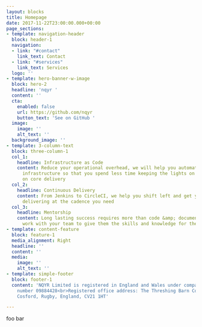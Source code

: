 ```yaml
---
layout: blocks
title: Homepage
date: 2017-11-22T23:00:00.000+00:00
page_sections:
- template: navigation-header
  block: header-1
  navigation:
  - link: "#contact"
    link_text: Contact
  - link: "#services"
    link_text: Services
  logo: ''
- template: hero-banner-w-image
  block: hero-2
  headline: 'nqyr '
  content: ''
  cta:
    enabled: false
    url: https://github.com/nqyr
    button_text: 'See on GitHub '
  image:
    image: ''
    alt_text: ''
  background_image: ''
- template: 3-column-text
  block: three-column-1
  col_1:
    headline: Infrastructure as Code
    content: Reduce your operational overhead, we will help you automate and codify
      infrastructure so that you spend less time keeping the lights on and more time
      on core delivery
  col_2:
    headline: Continuous Delivery
    content: From Jenkins to CircleCI, we help you shift left and get your pipelines
      delivering at the cadence you need
  col_3:
    headline: Mentorship
    content: Long lasting success requires more than code &amp; documentation, we
      work with your team to give them the skills and knowledge for the long haul
- template: content-feature
  block: feature-1
  media_alignment: Right
  headline: ''
  content: ''
  media:
    image: ''
    alt_text: ''
- template: simple-footer
  block: footer-1
  content: 'NQYR Limited is registered in England and Wales under company registration
    number 09884428<br>Registered office address: The Threshing Barn Cosford Lane,
    Cosford, Rugby, England, CV21 1HT'

---
```

foo bar